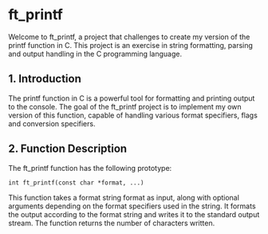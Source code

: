 # ft_printf

Welcome to ft_printf, a project that challenges to create my version of the printf function in C. This project is an exercise in string formatting, parsing and output handling in the C programming language.

## 1. Introduction
The printf function in C is a powerful tool for formatting and printing output to the console. 
The goal of the ft_printf project is to implement my own version of this function, capable of handling various format specifiers, flags and conversion specifiers.

## 2. Function Description
The ft_printf function has the following prototype:

`int ft_printf(const char *format, ...)`

This function takes a format string format as input, along with optional arguments depending on the format specifiers used in the string. 
It formats the output according to the format string and writes it to the standard output stream. The function returns the number of characters written.


